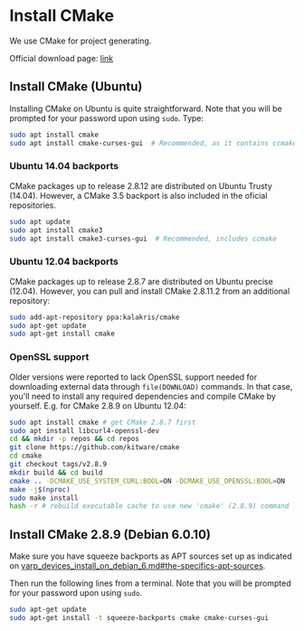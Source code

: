 # Install CMake

We use CMake for project generating.

Official download page: [link](https://cmake.org/download/)

## Install CMake (Ubuntu)

Installing CMake on Ubuntu is quite straightforward. Note that you will be prompted for your password upon using `sudo`. Type:

```bash
sudo apt install cmake
sudo apt install cmake-curses-gui  # Recommended, as it contains ccmake.
```

### Ubuntu 14.04 backports

CMake packages up to release 2.8.12 are distributed on Ubuntu Trusty (14.04). However, a CMake 3.5 backport is also included in the oficial repositories.

```bash
sudo apt update
sudo apt install cmake3
sudo apt install cmake3-curses-gui  # Recommended, includes ccmake
```

### Ubuntu 12.04 backports

CMake packages up to release 2.8.7 are distributed on Ubuntu precise (12.04). However, you can pull and install CMake 2.8.11.2 from an additional repository:

```bash
sudo add-apt-repository ppa:kalakris/cmake
sudo apt-get update
sudo apt-get install cmake
```

### OpenSSL support

Older versions were reported to lack OpenSSL support needed for downloading external data through `file(DOWNLOAD)` commands. In that case, you'll need to install any required dependencies and compile CMake by yourself. E.g. for CMake 2.8.9 on Ubuntu 12.04:

```bash
sudo apt install cmake # get CMake 2.8.7 first
sudo apt install libcurl4-openssl-dev
cd && mkdir -p repos && cd repos
git clone https://github.com/kitware/cmake
cd cmake
git checkout tags/v2.8.9
mkdir build && cd build
cmake .. -DCMAKE_USE_SYSTEM_CURL:BOOL=ON -DCMAKE_USE_OPENSSL:BOOL=ON
make -j$(nproc)
sudo make install
hash -r # rebuild executable cache to use new 'cmake' (2.8.9) command
```

## Install CMake 2.8.9 (Debian 6.0.10)

Make sure you have squeeze backports as APT sources set up as indicated on [yarp_devices_install_on_debian_6.md#the-specifics-apt-sources](https://github.com/roboticslab-uc3m/yarp-devices/blob/develop/doc/yarp_devices_install_on_debian_6.md#the-specifics-apt-sources).

Then run the following lines from a terminal. Note that you will be prompted for your password upon using `sudo`.

```bash
sudo apt-get update
sudo apt-get install -t squeeze-backports cmake cmake-curses-gui
```
